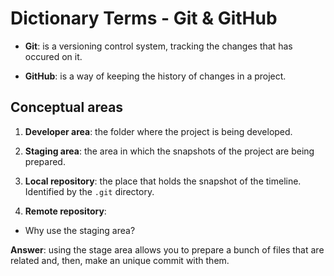 # Dictionary Terms - Git & GitHub

- **Git**: is a versioning control system, tracking the changes that has occured on it.

- **GitHub**: is a way of keeping the history of changes in a project.

## Conceptual areas

1. **Developer area**: the folder where the project is being developed.

2. **Staging area**: the area in which the snapshots of the project are being prepared.

3. **Local repository**: the place that holds the snapshot of the timeline. Identified by the `.git` directory. 

4. **Remote repository**:



- Why use the staging area?

**Answer**: using the stage area allows you to prepare a bunch of files that are related and, then, make an unique commit with them.
